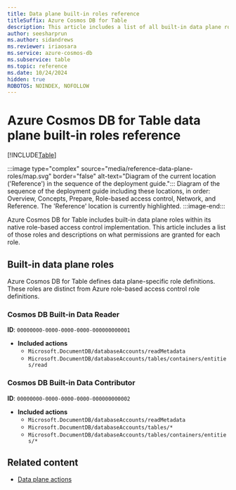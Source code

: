 ```yaml
---
title: Data plane built-in roles reference
titleSuffix: Azure Cosmos DB for Table
description: This article includes a list of all built-in data plane roles for use with role-based access control (RBAC) in Azure Cosmos DB for Table.
author: seesharprun
ms.author: sidandrews
ms.reviewer: iriaosara
ms.service: azure-cosmos-db
ms.subservice: table
ms.topic: reference
ms.date: 10/24/2024
hidden: true
ROBOTOS: NOINDEX, NOFOLLOW
---
```


# Azure Cosmos DB for Table data plane built-in roles reference

[!INCLUDE[Table](../../includes/appliesto-table.md)]

:::image type="complex" source="media/reference-data-plane-roles/map.svg" border="false" alt-text="Diagram of the current location ('Reference') in the sequence of the deployment guide.":::
Diagram of the sequence of the deployment guide including these locations, in order: Overview, Concepts, Prepare, Role-based access control, Network, and Reference. The 'Reference' location is currently highlighted.
:::image-end:::

Azure Cosmos DB for Table includes built-in data plane roles within its native role-based access control implementation. This article includes a list of those roles and descriptions on what permissions are granted for each role.

## Built-in data plane roles

Azure Cosmos DB for Table defines data plane-specific role definitions. These roles are distinct from Azure role-based access control role definitions.

### Cosmos DB Built-in Data Reader

**ID**: `00000000-0000-0000-0000-000000000001`

- **Included actions**
  - `Microsoft.DocumentDB/databaseAccounts/readMetadata`
  - `Microsoft.DocumentDB/databaseAccounts/tables/containers/entities/read`

### Cosmos DB Built-in Data Contributor

**ID**: `00000000-0000-0000-0000-000000000002`

- **Included actions**
  - `Microsoft.DocumentDB/databaseAccounts/readMetadata`
  - `Microsoft.DocumentDB/databaseAccounts/tables/*`
  - `Microsoft.DocumentDB/databaseAccounts/tables/containers/entities/*`

## Related content

- [Data plane actions](reference-data-plane-actions.md)
